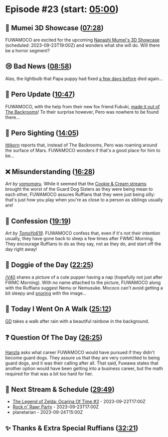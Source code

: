 # Episode #23 (start: [05:00](https://youtu.be/RDlng6GMJno?t=05m00s))

## 🎥 Mumei 3D Showcase ([07:28](https://youtu.be/RDlng6GMJno?t=07m28s))

FUWAMOCO are excited for the upcoming [Nanashi Mumei's 3D Showcase](https://youtu.be/HTgzc9_uAaY) (scheduled: 2023-09-23T19:00Z) and wonders what she will do. Will there be a horror segment?

## 😢 Bad News ([08:58](https://youtu.be/RDlng6GMJno?t=08m58s))

Alas, the lightbulb that Papa puppy had fixed [a few days before](https://youtu.be/_aK_6Wb05hY?t=9m54s) died again...

## 💜 Pero Update ([10:47](https://youtu.be/RDlng6GMJno?t=10m47s))

FUWAMOCO, with the help from their new fox friend Fubuki, [made it out of The Backrooms](https://youtu.be/WInHbCEsP8o)! To their surprise however, Pero was nowhere to be found there...

## 👀 Pero Sighting ([14:05](https://youtu.be/RDlng6GMJno?t=14m05s))

[ittikorn](https://twitter.com/ittikorn_th/status/1702711089652527217) reports that, instead of The Backrooms, Pero was roaming around the surface of Mars. FUWAMOCO wonders if that's a good place for him to be...

## ❌ Misunderstanding ([16:28](https://youtu.be/RDlng6GMJno?t=16m28s))

*Art by [yomomaru](https://twitter.com/yomomaru_08/status/1694305602368045402).* While it seemed that the [Cookie & Cream streams](https://youtu.be/FDxOHaixvQw) brought the worst of the Guard Dog Sisters as they were being mean to each other, FUWAMOCO assures Ruffians that they were just being silly: that's just how you play when you're as close to a person as siblings usually are!

## 🙊 Confession ([19:19](https://youtu.be/RDlng6GMJno?t=19m19s))

*Art by [TomoYo619](https://twitter.com/TomoYo619/status/1704510744459415969).* FUWAMOCO confess that, even if it's not their intention usually, they have gone back to sleep a few times after FWMC Morning. They encourage Ruffians to do as they say, not as they do, and start off the day right away!

## 🐶 Doggie of the Day ([22:25](https://youtu.be/RDlng6GMJno?t=22m25s))

[/V40](https://twitter.com/n_motoburger/status/1703795808972484932) shares a picture of a cute pupper having a nap (hopefully not just after FWMC Morning). With no name attached to the picture, FUWAMOCO along with the Ruffians suggest Nemu or Nemusuke. Mococo can't avoid getting a bit sleepy and [snoring](https://youtu.be/RDlng6GMJno?t=1448) with the image...

## 🚶 Today I Went On A Walk ([25:12](https://youtu.be/RDlng6GMJno?t=25m12s))

[GD](https://twitter.com/MGDphau/status/1704533606243479796) takes a walk after rain with a beautiful rainbow in the background.

## ❓ Question Of The Day ([26:25](https://youtu.be/RDlng6GMJno?t=26m25s))

[Hanzla](https://twitter.com/darealhanz/status/1703470353563996506) asks what career FUWAMOCO would have pursued if they didn't become guard dogs. They assure us that they are very committed to being guard dogs, and it was their calling after all. That said, Fuwawa states that another option would have been getting into a business career, but the math required for that was a bit too hard for her.

## 📅 Next Stream & Schedule ([29:49](https://youtu.be/RDlng6GMJno?t=29m49s))

- [The Legend of Zelda: Ocarina Of Time #3](https://youtu.be/JXSTARay5yw) - 2023-09-22T17:00Z
- [Rock n' Rawr Party](https://youtu.be/DjiGIBKoDOo) - 2023-09-23T17:00Z
- planetarian - 2023-09-24T15:00Z

## ✨ Thanks & Extra Special Ruffians ([32:21](https://youtu.be/RDlng6GMJno?t=32m21s))
